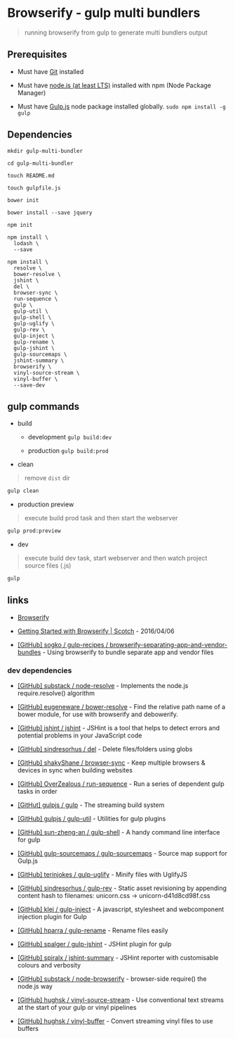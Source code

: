 # Browserify - gulp multi bundlers

> running browserify from gulp to generate multi bundlers output


## Prerequisites

* Must have [Git](http://git-scm.com/) installed

* Must have [node.js (at least LTS)](http://nodejs.org/) installed with npm (Node Package Manager)

* Must have [Gulp.js](http://gulpjs.com/) node package installed globally.  `sudo npm install -g gulp`


## Dependencies

```
mkdir gulp-multi-bundler

cd gulp-multi-bundler

touch README.md

touch gulpfile.js

bower init

bower install --save jquery

npm init

npm install \
  lodash \
  --save

npm install \
  resolve \
  bower-resolve \
  jshint \
  del \
  browser-sync \
  run-sequence \
  gulp \
  gulp-util \
  gulp-shell \
  gulp-uglify \
  gulp-rev \
  gulp-inject \
  gulp-rename \
  gulp-jshint \
  gulp-sourcemaps \
  jshint-summary \
  browserify \
  vinyl-source-stream \
  vinyl-buffer \
  --save-dev
```


## gulp commands

* build

  * development `gulp build:dev`

  * production `gulp build:prod`

* clean

> remove `dist` dir

```bash
gulp clean
```

* production preview

> execute build prod task and then start the webserver

```bash
gulp prod:preview
```

* dev

> execute build dev task, start webserver and then watch project source files (.js)

```bash
gulp
```


## links

* [Browserify](http://browserify.org/)

* [Getting Started with Browserify | Scotch](https://scotch.io/tutorials/getting-started-with-browserify) - 2016/04/06

* [[GitHub] sogko / gulp-recipes / browserify-separating-app-and-vendor-bundles](https://github.com/sogko/gulp-recipes/tree/master/browserify-separating-app-and-vendor-bundles) - Using browserify to bundle separate app and vendor files


### dev dependencies

* [[GitHub] substack / node-resolve](https://github.com/substack/node-resolve) - Implements the node.js require.resolve() algorithm

* [[GitHub] eugeneware / bower-resolve](https://github.com/eugeneware/bower-resolve) - Find the relative path name of a bower module, for use with browserify and debowerify.

* [[GitHub] jshint / jshint](https://github.com/jshint/jshint) - JSHint is a tool that helps to detect errors and potential problems in your JavaScript code

* [[GitHub] sindresorhus / del](https://github.com/sindresorhus/del) - Delete files/folders using globs

* [[GitHub] shakyShane / browser-sync](https://github.com/BrowserSync/browser-sync) - Keep multiple browsers & devices in sync when building websites

* [[GitHub] OverZealous / run-sequence](https://github.com/OverZealous/run-sequence) - Run a series of dependent gulp tasks in order

* [[GitHut] gulpjs / gulp](https://github.com/gulpjs/gulp) - The streaming build system

* [[GitHub] gulpjs / gulp-util](https://github.com/gulpjs/gulp-util) - Utilities for gulp plugins

* [[GitHub] sun-zheng-an / gulp-shell](https://github.com/sun-zheng-an/gulp-shell) - A handy command line interface for gulp

* [[GitHub] gulp-sourcemaps / gulp-sourcemaps](https://github.com/gulp-sourcemaps/gulp-sourcemaps) - Source map support for Gulp.js

* [[GitHub] terinjokes / gulp-uglify](https://github.com/terinjokes/gulp-uglify) - Minify files with UglifyJS

* [[GitHub] sindresorhus / gulp-rev](https://github.com/sindresorhus/gulp-rev) - Static asset revisioning by appending content hash to filenames: unicorn.css → unicorn-d41d8cd98f.css

* [[GitHub] klei / gulp-inject](https://github.com/klei/gulp-inject) - A javascript, stylesheet and webcomponent injection plugin for Gulp

* [[GitHub] hparra / gulp-rename](https://github.com/hparra/gulp-rename) - Rename files easily

* [[GitHub] spalger / gulp-jshint](https://github.com/spalger/gulp-jshint) - JSHint plugin for gulp

* [[GitHub] spiralx / jshint-summary](https://github.com/spiralx/jshint-summary) - JSHint reporter with customisable colours and verbosity

* [[GitHub] substack / node-browserify](https://github.com/substack/node-browserify) - browser-side require() the node.js way

* [[GitHub] hughsk / vinyl-source-stream](https://github.com/hughsk/vinyl-source-stream) - Use conventional text streams at the start of your gulp or vinyl pipelines

* [[GitHub] hughsk / vinyl-buffer](https://github.com/hughsk/vinyl-buffer) - Convert streaming vinyl files to use buffers
